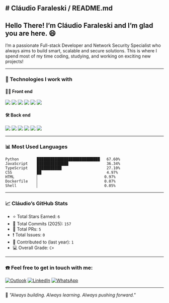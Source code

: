 
<h2># Cláudio Faraleski / README.md</h2>

## Hello There! I’m Cláudio Faraleski and I’m glad you are here. 😄

I’m a passionate Full-stack Developer and Network Security Specialist who always aims to build smart, scalable and secure solutions. This is where I spend most of my time coding, studying, and working on exciting new projects!

---

### 🚀 Technologies I work with

#### 👨‍💻 Front end
<p>
  <img src="https://img.shields.io/badge/HTML5-E34F26?style=for-the-badge&logo=html5&logoColor=white" />
  <img src="https://img.shields.io/badge/CSS3-1572B6?style=for-the-badge&logo=css3&logoColor=white" />
  <img src="https://img.shields.io/badge/JavaScript-F7DF1E?style=for-the-badge&logo=javascript&logoColor=black" />
  <img src="https://img.shields.io/badge/TypeScript-3178C6?style=for-the-badge&logo=typescript&logoColor=white" />
  <img src="https://img.shields.io/badge/React-20232A?style=for-the-badge&logo=react&logoColor=61DAFB" />
  <img src="https://img.shields.io/badge/Flutter-02569B?style=for-the-badge&logo=flutter&logoColor=white" />
</p>

#### 🛠️ Back end
<p>
  <img src="https://img.shields.io/badge/Node.js-339933?style=for-the-badge&logo=nodedotjs&logoColor=white" />
  <img src="https://img.shields.io/badge/Express.js-404D59?style=for-the-badge" />
  <img src="https://img.shields.io/badge/PHP-777BB4?style=for-the-badge&logo=php&logoColor=white" />
  <img src="https://img.shields.io/badge/Python-3776AB?style=for-the-badge&logo=python&logoColor=white" />
  <img src="https://img.shields.io/badge/MySQL-4479A1?style=for-the-badge&logo=mysql&logoColor=white" />
  <img src="https://img.shields.io/badge/MongoDB-47A248?style=for-the-badge&logo=mongodb&logoColor=white" />
</p>

---

### 📊 Most Used Languages
```text
Python        ████████████████████████████   67.60%
JavaScript    ██████████████                 36.34%
TypeScript    ███████████                    27.10%
CSS           ██                             4.97%
HTML          ▏                             0.97%
Dockerfile    ▏                             0.07%
Shell         ▏                             0.05%
```

---

### 📈 Cláudio’s GitHub Stats

- ⭐ Total Stars Earned: `6`
- 🔄 Total Commits (2025): `157`
- 🚀 Total PRs: `5`
- ❗ Total Issues: `0`
- 📅 Contributed to (last year): `1`
- 💻 Overall Grade: `C+`

---

### ☎️ Feel free to get in touch with me:

[![Outlook](https://img.shields.io/badge/MICROSOFT%20OUTLOOK-0078D4?style=for-the-badge&logo=microsoft-outlook&logoColor=white)](mailto:claudio.faraleski@outlook.com)
[![LinkedIn](https://img.shields.io/badge/LINKEDIN-0A66C2?style=for-the-badge&logo=linkedin&logoColor=white)](https://www.linkedin.com/in/claudiofaraleski/)
[![WhatsApp](https://img.shields.io/badge/WHATSAPP-25D366?style=for-the-badge&logo=whatsapp&logoColor=white)](https://wa.me/)

---

🎯 _"Always building. Always learning. Always pushing forward."_
